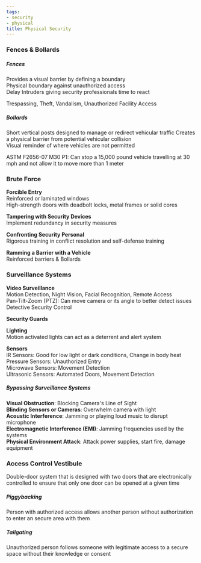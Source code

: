 ```yaml
---
tags:
- security
- physical
title: Physical Security
---
```


### Fences & Bollards

##### Fences  
Provides a visual barrier by defining a boundary  
Physical boundary against unauthorized access  
Delay Intruders giving security professionals time to react  

Trespassing, Theft, Vandalism, Unauthorized Facility Access

##### Bollards
Short vertical posts designed to manage or redirect vehicular traffic
Creates a physical barrier from potential vehicular collision  
Visual reminder of where vehicles are not permitted  

ASTM F2656-07 M30 P1: Can stop a 15,000 pound vehicle travelling at 30 mph and not allow it to move more than 1 meter

### Brute Force

**Forcible Entry**  
Reinforced or laminated windows  
High-strength doors with deadbolt locks, metal frames or solid cores

**Tampering with Security Devices**  
Implement redundancy in security measures

**Confronting Security Personal**  
Rigorous training in conflict resolution and self-defense training

**Ramming a Barrier with a Vehicle**  
Reinforced barriers & Bollards

### Surveillance Systems

**Video Surveillance**  
Motion Detection, Night Vision, Facial Recognition, Remote Access  
Pan-Tilt-Zoom (PTZ): Can move camera or its angle to better detect issues  
Detective Security Control

**Security Guards**  

**Lighting**  
Motion activated lights can act as a deterrent and alert system

**Sensors**  
IR Sensors: Good for low light or dark conditions, Change in body heat  
Pressure Sensors: Unauthorized Entry  
Microwave Sensors: Movement Detection  
Ultrasonic Sensors: Automated Doors, Movement Detection

##### Bypassing Surveillance Systems
**Visual Obstruction**: Blocking Camera's Line of Sight  
**Blinding Sensors or Cameras**: Overwhelm camera with light  
**Acoustic Interference**: Jamming or playing loud music to disrupt microphone  
**Electromagnetic Interference (EMI)**: Jamming frequencies used by the systems  
**Physical Environment Attack**: Attack power supplies, start fire, damage equipment  

### Access Control Vestibule
Double-door system that is designed with two doors that are electronically controlled to ensure that only one door can be opened at a given time

##### Piggybacking
Person with authorized access allows another person without authorization to enter an secure area with them  

##### Tailgating
Unauthorized person follows someone with legitimate access to a secure space without their knowledge or consent
